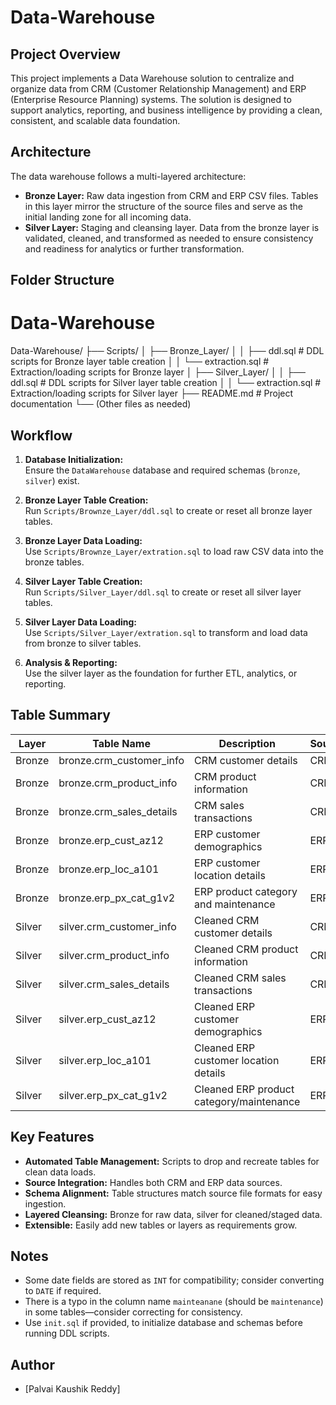 # Data-Warehouse

## Project Overview

This project implements a Data Warehouse solution to centralize and organize data from CRM (Customer Relationship Management) and ERP (Enterprise Resource Planning) systems. The solution is designed to support analytics, reporting, and business intelligence by providing a clean, consistent, and scalable data foundation.

## Architecture

The data warehouse follows a multi-layered architecture:

- **Bronze Layer:** Raw data ingestion from CRM and ERP CSV files. Tables in this layer mirror the structure of the source files and serve as the initial landing zone for all incoming data.
- **Silver Layer:** Staging and cleansing layer. Data from the bronze layer is validated, cleaned, and transformed as needed to ensure consistency and readiness for analytics or further transformation.

## Folder Structure

# Data-Warehouse

Data-Warehouse/
├── Scripts/
│ ├── Bronze_Layer/
│ │ ├── ddl.sql # DDL scripts for Bronze layer table creation
│ │ └── extraction.sql # Extraction/loading scripts for Bronze layer
│ ├── Silver_Layer/
│ │ ├── ddl.sql # DDL scripts for Silver layer table creation
│ │ └── extraction.sql # Extraction/loading scripts for Silver layer
├── README.md # Project documentation
└── (Other files as needed)

## Workflow

1. **Database Initialization:**  
   Ensure the `DataWarehouse` database and required schemas (`bronze`, `silver`) exist.

2. **Bronze Layer Table Creation:**  
   Run `Scripts/Brownze_Layer/ddl.sql` to create or reset all bronze layer tables.

3. **Bronze Layer Data Loading:**  
   Use `Scripts/Brownze_Layer/extration.sql` to load raw CSV data into the bronze tables.

4. **Silver Layer Table Creation:**  
   Run `Scripts/Silver_Layer/ddl.sql` to create or reset all silver layer tables.

5. **Silver Layer Data Loading:**  
   Use `Scripts/Silver_Layer/extration.sql` to transform and load data from bronze to silver tables.

6. **Analysis & Reporting:**  
   Use the silver layer as the foundation for further ETL, analytics, or reporting.

## Table Summary

| Layer  | Table Name               | Description                              | Source |
| ------ | ------------------------ | ---------------------------------------- | ------ |
| Bronze | bronze.crm_customer_info | CRM customer details                     | CRM    |
| Bronze | bronze.crm_product_info  | CRM product information                  | CRM    |
| Bronze | bronze.crm_sales_details | CRM sales transactions                   | CRM    |
| Bronze | bronze.erp_cust_az12     | ERP customer demographics                | ERP    |
| Bronze | bronze.erp_loc_a101      | ERP customer location details            | ERP    |
| Bronze | bronze.erp_px_cat_g1v2   | ERP product category and maintenance     | ERP    |
| Silver | silver.crm_customer_info | Cleaned CRM customer details             | CRM    |
| Silver | silver.crm_product_info  | Cleaned CRM product information          | CRM    |
| Silver | silver.crm_sales_details | Cleaned CRM sales transactions           | CRM    |
| Silver | silver.erp_cust_az12     | Cleaned ERP customer demographics        | ERP    |
| Silver | silver.erp_loc_a101      | Cleaned ERP customer location details    | ERP    |
| Silver | silver.erp_px_cat_g1v2   | Cleaned ERP product category/maintenance | ERP    |

## Key Features

- **Automated Table Management:** Scripts to drop and recreate tables for clean data loads.
- **Source Integration:** Handles both CRM and ERP data sources.
- **Schema Alignment:** Table structures match source file formats for easy ingestion.
- **Layered Cleansing:** Bronze for raw data, silver for cleaned/staged data.
- **Extensible:** Easily add new tables or layers as requirements grow.

## Notes

- Some date fields are stored as `INT` for compatibility; consider converting to `DATE` if required.
- There is a typo in the column name `mainteanane` (should be `maintenance`) in some tables—consider correcting for consistency.
- Use `init.sql` if provided, to initialize database and schemas before running DDL scripts.

## Author

- [Palvai Kaushik Reddy]
